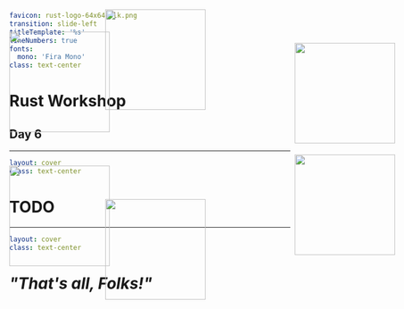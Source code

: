 ```yaml
favicon: rust-logo-64x64-blk.png
transition: slide-left
titleTemplate: '%s'
lineNumbers: true
fonts:
  mono: 'Fira Mono'
class: text-center
```

# Rust Workshop

## Day 6

---

```yaml
layout: cover
class: text-center
```

# TODO

---

```yaml
layout: cover
class: text-center
```

# _"That's all, Folks!"_

<div></div>

<img
  src="cook.png"
  style="width: 180px; position: absolute; top: 100px"
/>
<img
  src="surfer.png"
  style="width: 180px; position: absolute; top: 340px"
/>
<img
  src="pirate.png"
  style="width: 180px; position: absolute; left: 400px; top: 60px"
/>
<img
  src="student.png"
  style="width: 180px; position: absolute; left: 400px; top: 400px"
/>
<img
  src="builder.png"
  style="width: 180px; position: absolute; left: 740px; top: 120px"
/>
<img
  src="viking.png"
  style="width: 180px; position: absolute; left: 740px; top: 320px"
/>
